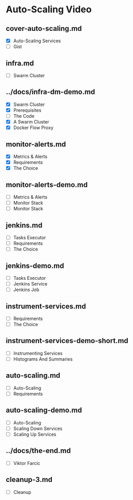 # Auto-Scaling Video

## cover-auto-scaling.md

- [X] Auto-Scaling Services
- [ ] Gist

## infra.md

- [ ] Swarm Cluster

## ../docs/infra-dm-demo.md

- [X] Swarm Cluster
- [X] Prerequisites
- [ ] The Code
- [X] A Swarm Cluster
- [X] Docker Flow Proxy

## monitor-alerts.md

- [X] Metrics & Alerts
- [X] Requirements
- [X] The Choice

## monitor-alerts-demo.md

- [ ] Metrics & Alerts
- [ ] Monitor Stack
- [ ] Monitor Stack

## jenkins.md

- [ ] Tasks Executor
- [ ] Requirements
- [ ] The Choice

## jenkins-demo.md

- [ ] Tasks Executor
- [ ] Jenkins Service
- [ ] Jenkins Job

## instrument-services.md

- [ ] Requirements
- [ ] The Choice

## instrument-services-demo-short.md

- [ ] Instrumenting Services
- [ ] Histograms And Summaries

## auto-scaling.md

- [ ] Auto-Scaling
- [ ] Requirements

## auto-scaling-demo.md

- [ ] Auto-Scaling
- [ ] Scaling Down Services
- [ ] Scaling Up Services

## ../docs/the-end.md

- [ ] Viktor Farcic

## cleanup-3.md

- [ ] Cleanup
